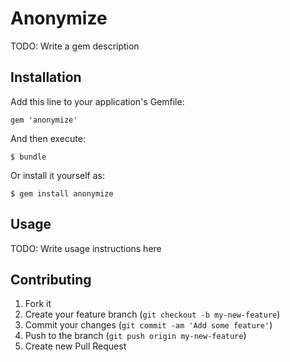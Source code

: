 # Anonymize

TODO: Write a gem description

## Installation

Add this line to your application's Gemfile:

    gem 'anonymize'

And then execute:

    $ bundle

Or install it yourself as:

    $ gem install anonymize

## Usage

TODO: Write usage instructions here

## Contributing

1. Fork it
2. Create your feature branch (`git checkout -b my-new-feature`)
3. Commit your changes (`git commit -am 'Add some feature'`)
4. Push to the branch (`git push origin my-new-feature`)
5. Create new Pull Request
